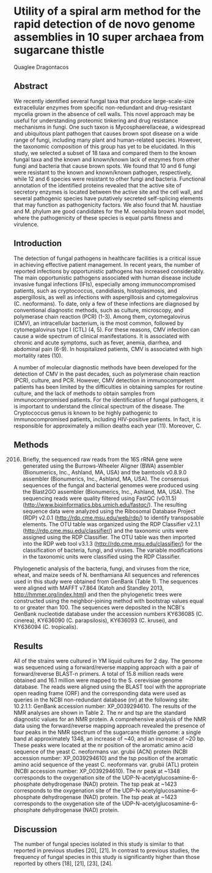 # Utility of a spiral arm method for the rapid detection of de novo genome assemblies in 10 super archaea from sugarcane thistle
Quaglee Dragontacos


## Abstract
We recently identified several fungal taxa that produce large-scale-size extracellular enzymes from specific non-redundant and drug-resistant mycelia grown in the absence of cell walls. This novel approach may be useful for understanding proteomic tinkering and drug resistance mechanisms in fungi. One such taxon is Mycosphaerellaceae, a widespread and ubiquitous plant pathogen that causes brown spot disease on a wide range of fungi, including many plant and human-related species. However, the taxonomic composition of this group has yet to be elucidated. In this study, we selected a subset of 18 taxa and compared them to the known fungal taxa and the known and known/known lack of enzymes from other fungi and bacteria that cause brown spots. We found that 10 and 6 fungi were resistant to the known and known/known pathogen, respectively, while 12 and 6 species were resistant to other fungi and bacteria. Functional annotation of the identified proteins revealed that the active site of secretory enzymes is located between the active site and the cell wall, and several pathogenic species have putatively secreted self-splicing elements that may function as pathogenicity factors. We also found that M. haustiae and M. phylum are good candidates for the M. oenophila brown spot model, where the pathogenicity of these species is equal parts fitness and virulence.


## Introduction
The detection of fungal pathogens in healthcare facilities is a critical issue in achieving effective patient management. In recent years, the number of reported infections by opportunistic pathogens has increased considerably. The main opportunistic pathogens associated with human disease include invasive fungal infections (IFIs), especially among immunocompromised patients, such as cryptococcus, candidiasis, histoplasmosis, and aspergillosis, as well as infections with aspergillosis and cytomegalovirus (C. neoformans). To date, only a few of these infections are diagnosed by conventional diagnostic methods, such as culture, microscopy, and polymerase chain reaction (PCR) (1-3). Among them, cytomegalovirus (CMV), an intracellular bacterium, is the most common, followed by cytomegalovirus type I (CTL) (4, 5). For these reasons, CMV infection can cause a wide spectrum of clinical manifestations. It is associated with chronic and acute symptoms, such as fever, anemia, diarrhea, and abdominal pain (6-9). In hospitalized patients, CMV is associated with high mortality rates (10).

A number of molecular diagnostic methods have been developed for the detection of CMV in the past decades, such as polymerase chain reaction (PCR), culture, and PCR. However, CMV detection in immunocompetent patients has been limited by the difficulties in obtaining samples for routine culture, and the lack of methods to obtain samples from immunocompromised patients. For the identification of fungal pathogens, it is important to understand the clinical spectrum of the disease. The Cryptococcus genus is known to be highly pathogenic to immunocompromised patients, including HIV-positive patients. In fact, it is responsible for approximately a million deaths each year (11). Moreover, C.


## Methods
 2016. Briefly, the sequenced raw reads from the 16S rRNA gene were generated using the Burrows-Wheeler Aligner (BWA) assembler (Bionumerics, Inc., Ashland, MA, USA) and the bamtools v0.8.9.0 assembler (Bionumerics, Inc., Ashland, MA, USA). The consensus sequences of the fungal and bacterial genomes were produced using the Blast2GO assembler (Bionumerics, Inc., Ashland, MA, USA). The sequencing reads were quality filtered using FastQC (v0.11.5) (http://www.bioinformatics.bbs.umich.edu/fastqc/). The resulting sequence data were analyzed using the Ribosomal Database Project (RDP) v2.0.1 (http://rdp.cme.msu.edu/web/rdp/) to identify transposable elements. The OTU table was organized using the RDP Classifier v2.1.1 (http://rdp.cme.msu.edu/classifier/) and the taxonomic units were assigned using the RDP Classifier. The OTU table was then imported into the RDP web tool v3.1.3 (http://rdp.cme.msu.edu/classifier/) for the classification of bacteria, fungi, and viruses. The variable modifications in the taxonomic units were classified using the RDP Classifier.

Phylogenetic analysis of the bacteria, fungi, and viruses from the rice, wheat, and maize seeds of N. benthamiana
All sequences and references used in this study were obtained from GenBank (Table 1). The sequences were aligned with MAFFT v7.864 (Katoh and Standley 2013, http://hmmer.org/index.html) and then the phylogenetic trees were constructed using the neighbor-joining method with bootstrap values equal to or greater than 100. The sequences were deposited in the NCBI's GenBank nucleotide database under the accession numbers KY636085 (C. cinerea), KY636090 (C. parapsilosis), KY636093 (C. krusei), and KY636094 (C. tropicalis).


## Results
All of the strains were cultured in YM liquid cultures for 2 day. The genome was sequenced using a forward/reverse mapping approach with a pair of forward/reverse BLAST-n primers. A total of 15.8 million reads were obtained and 16.1 million were mapped to the S. cerevisiae genome database. The reads were aligned using the BLAST tool with the appropriate open reading frame (ORF) and the corresponding data were used as queries in the NCBI non-redundant database (nr) at the following site: 10.2.1.1: GenBank accession number: XP_0039294610. The results of the NMR analyses are shown in Table 2. The nr and tsp are the standard diagnostic values for an NMR protein. A comprehensive analysis of the NMR data using the forward/reverse mapping approach revealed the presence of four peaks in the NMR spectrum of the sugarcane thistle genome: a single band at approximately 1348, an increase of ~40, and an increase of ~20 bp. These peaks were located at the nr position of the aromatic amino acid sequence of the yeast C. neoformans var. grubii (ACN) protein (NCBI accession number: XP_0039294610) and the tsp position of the aromatic amino acid sequence of the yeast C. neoformans var. grubii (ATL) protein (NCBI accession number: XP_0039294610). The nr peak at ~1348 corresponds to the oxygenation site of the UDP-N-acetylglucosamine-6-phosphate dehydrogenase (NAD) protein. The tsp peak at ~1423 corresponds to the oxygenation site of the UDP-N-acetylglucosamine-6-phosphate dehydrogenase (NAD) protein. The tsp peak at ~1423 corresponds to the oxygenation site of the UDP-N-acetylglucosamine-6-phosphate dehydrogenase (NAD) protein.


## Discussion
The number of fungal species isolated in this study is similar to that reported in previous studies [20], [21]. In contrast to previous studies, the frequency of fungal species in this study is significantly higher than those reported by others [18], [21], [23], [24].
